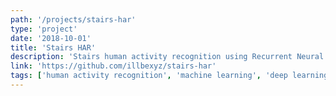 ```yaml
---
path: '/projects/stairs-har'
type: 'project'
date: '2018-10-01'
title: 'Stairs HAR'
description: 'Stairs human activity recognition using Recurrent Neural Networks'
link: 'https://github.com/illbexyz/stairs-har'
tags: ['human activity recognition', 'machine learning', 'deep learning']
---
```

